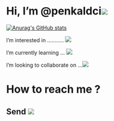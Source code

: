 # Hi, I’m @penkaldci![](https://media.tenor.com/3f87UxkcPREAAAAC/troll-troll-face.gif)
[![Anurag's GitHub stats](https://github-readme-stats.vercel.app/api?username=penkaldci)](https://github.com/anuraghazra/github-readme-stats)

I’m interested in ...........  ![](https://j.gifs.com/KzQPxl.gif)

I’m currently learning ... ![](https://media.tenor.com/8sQLwPIcbrQAAAAC/wasd-cat.gif)

I’m looking to collaborate on ...![](https://y.yarn.co/5562a42a-2ef2-4f80-960f-f83e5457a54d_text.gif)



# How to reach me ?

## Send ![](https://media.tenor.com/3am-okBuWsUAAAAC/yankee-doodle-pigeon-carrier-pigeon.gif)

<!---
penkaldci/penkaldci is a ✨ special ✨ repository because its `README.md` (this file) appears on your GitHub profile.
You can click the Preview link to take a look at your changes.
--->
